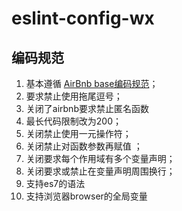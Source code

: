 # eslint-config-wx

## 编码规范

1. 基本遵循 [AirBnb base编码规范](https://github.com/airbnb/javascript)；
2. 要求禁止使用拖尾逗号；
3. 关闭了airbnb要求禁止匿名函数
4. 最长代码限制改为200；
5. 关闭禁止使用一元操作符；
6. 关闭禁止对函数参数再赋值 ；
7. 关闭要求每个作用域有多个变量声明；
8. 关闭要求或禁止在变量声明周围换行；
9. 支持es7的语法
10. 支持浏览器browser的全局变量